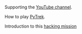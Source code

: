 Supporting the [YouTube channel](https://www.youtube.com/@TotalPythoneering).

How to play [PyTrek](https://www.youtube.com/watch?v=VLEXHtqKKaA&t=16s).

Introduction to this [hacking mission](https://youtu.be/dRoMF2orxew?si=05S5516Mt04OaxCa)
